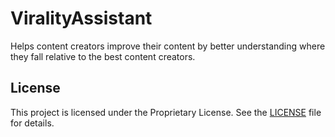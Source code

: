 # ViralityAssistant
Helps content creators improve their content by better understanding where they fall relative to the best content creators.

## License
This project is licensed under the Proprietary License. See the [LICENSE](LICENSE) file for details.

